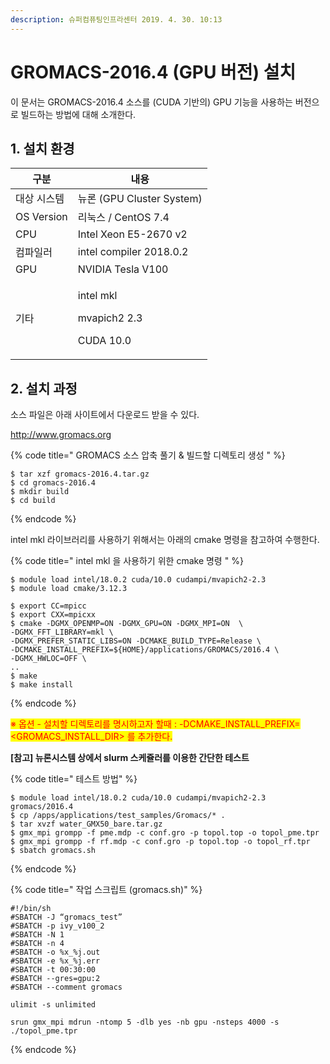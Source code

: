 ```yaml
---
description: 슈퍼컴퓨팅인프라센터 2019. 4. 30. 10:13
---
```


# GROMACS-2016.4 (GPU 버전) 설치

이 문서는 GROMACS-2016.4 소스를 (CUDA 기반의) GPU 기능을 사용하는 버전으로 빌드하는 방법에 대해 소개한다.&#x20;



## **1. 설치 환경**

|   **구분**       | **내용**                                               |
| -------------- | ---------------------------------------------------- |
|  대상 시스템        | 뉴론 (GPU Cluster System)                              |
|  OS Version    | 리눅스 / CentOS 7.4                                     |
|  CPU           | Intel Xeon E5-2670 v2                                |
|  컴파일러          | intel compiler 2018.0.2                              |
|  GPU           | NVIDIA Tesla V100                                    |
| <p> 기타<br></p> | <p>intel mkl </p><p>mvapich2 2.3</p><p>CUDA 10.0</p> |



## **2. 설치 과정**

&#x20;소스 파일은 아래 사이트에서 다운로드 받을 수 있다.

&#x20;  [http://www.gromacs.org ](http://www.gromacs.org/)

{% code title="  GROMACS 소스 압축 풀기 & 빌드할 디렉토리 생성 " %}
```
$ tar xzf gromacs-2016.4.tar.gz 
$ cd gromacs-2016.4  
$ mkdir build 
$ cd build 
```
{% endcode %}



&#x20;intel mkl 라이브러리를 사용하기 위해서는 아래의 cmake 명령을 참고하여 수행한다.&#x20;

{% code title="  intel mkl 을 사용하기 위한 cmake 명령 " %}
```
$ module load intel/18.0.2 cuda/10.0 cudampi/mvapich2-2.3 
$ module load cmake/3.12.3

$ export CC=mpicc 
$ export CXX=mpicxx 
$ cmake -DGMX_OPENMP=ON -DGMX_GPU=ON -DGMX_MPI=ON  \
-DGMX_FFT_LIBRARY=mkl \
-DGMX_PREFER_STATIC_LIBS=ON -DCMAKE_BUILD_TYPE=Release \
-DCMAKE_INSTALL_PREFIX=${HOME}/applications/GROMACS/2016.4 \
-DGMX_HWLOC=OFF \
..
$ make
$ make install
```
{% endcode %}

&#x20;<mark style="color:red;">※ 옵션  - 설치할 디렉토리를 명시하고자 할때 : -DCMAKE\_INSTALL\_PREFIX=\<GROMACS\_INSTALL\_DIR> 를 추가한다.</mark>&#x20;

&#x20;&#x20;

**\[참고] 뉴론시스템 상에서 slurm 스케쥴러를 이용한 간단한 테스트**

{% code title="  테스트 방법" %}
```
$ module load intel/18.0.2 cuda/10.0 cudampi/mvapich2-2.3  gromacs/2016.4
$ cp /apps/applications/test_samples/Gromacs/* .
$ tar xvzf water_GMX50_bare.tar.gz
$ gmx_mpi grompp -f pme.mdp -c conf.gro -p topol.top -o topol_pme.tpr
$ gmx_mpi grompp -f rf.mdp -c conf.gro -p topol.top -o topol_rf.tpr
$ sbatch gromacs.sh
```
{% endcode %}

{% code title="  작업 스크립트 (gromacs.sh)" %}
```
#!/bin/sh
#SBATCH -J “gromacs_test”
#SBATCH -p ivy_v100_2
#SBATCH -N 1
#SBATCH -n 4
#SBATCH -o %x_%j.out
#SBATCH -e %x_%j.err
#SBATCH -t 00:30:00
#SBATCH --gres=gpu:2
#SBATCH --comment gromacs

ulimit -s unlimited

srun gmx_mpi mdrun -ntomp 5 -dlb yes -nb gpu -nsteps 4000 -s ./topol_pme.tpr
```
{% endcode %}
